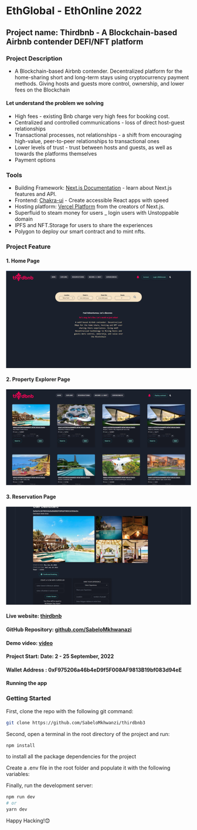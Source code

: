 # EthGlobal - EthOnline 2022

## Project name: Thirdbnb - A Blockchain-based Airbnb contender DEFI/NFT platform

### Project Description

- A Blockchain-based Airbnb contender. Decentralized platform for the home-sharing short and long-term stays using cryptocurrency payment methods. Giving hosts and guests more control, ownership, and lower fees on the Blockchain

#### Let understand the problem we solving

- High fees - existing Bnb charge very high fees for booking cost.
- Centralized and controlled communications - loss of direct host-guest relationships
- Transactional processes, not relationships - a shift from encouraging high-value, peer-to-peer relationships to transactional ones
- Lower levels of trust - trust between hosts and guests, as well as towards the platforms themselves
- Payment options

### Tools

- Building Framework: [Next.js Documentation](https://nextjs.org/docs) - learn about Next.js features and API.
- Frontend: [Chakra-ui](https://chakra-ui.com/) - Create accessible React apps with speed
- Hosting platform: [Vercel Platform](https://vercel.com/new?utm_medium=default-template&filter=next.js&utm_source=create-next-app&utm_campaign=create-next-app-readme) from the creators of Next.js.
- Superfluid to steam money for users
  \_ login users with Unstoppable domain
- IPFS and NFT.Storage for users to share the experiences
- Polygon to deploy our smart contract and to mint nfts.

### Project Feature

#### 1. Home Page
![HomePage](https://github.com/SabeloMkhwanzi/thirdbnb3/blob/main/src/logos/Screenshot%202022-09-25%20213827.jpg)

#### 2. Property Explorer Page
![Property Explorer Page](https://github.com/SabeloMkhwanzi/thirdbnb3/blob/main/src/logos/thirdbnb1%20Screenshot%202022-10-02%20.jpg)

#### 3. Reservation Page
![Reservations Page](https://github.com/SabeloMkhwanzi/thirdbnb3/blob/main/src/logos/thirdbnb%20Screenshot%202022-10-02%20.jpg)

#### Live website: [thirdbnb](https://thirdbnb.vercel.app/)

#### GitHub Repository: [github.com/SabeloMkhwanazi](https://github.com/SabeloMkhwanzi/thirdbnb3)

#### Demo video: [video](https://youtu.be/Tbl0q9CKuYw)

#### Project Start: Date: 2 - 25 September, 2022

#### Wallet Address : 0xF975206a46b4eD9f5F008AF9813B19bf083d94eE

#### Running the app

### Getting Started

First, clone the repo with the following git command:

```bash
git clone https://github.com/SabeloMkhwanzi/thirdbnb3
```

Second, open a terminal in the root directory of the project and run:

```bash
npm install
```

to install all the package dependencies for the project

Create a .env file in the root folder and populate it with the following variables:

Finally, run the development server:

```bash
npm run dev
# or
yarn dev
```

Happy Hacking!😊
